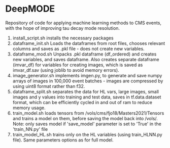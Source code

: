 # DeepMODE
Repository of code for applying machine learning methods to CMS events, with the hope of improving tau decay mode resolution.

1) install_script.sh
installs the necessary packages 
2) dataframe_init.sh
Loads the dataframes from root files, chooses relevant columns and saves as .pkl file - does not create new variables.
3) dataframe_mod.sh
Unpacks .pkl dataframe (df_ordered) and creates new variables, and saves dataframe. Also creates separate dataframe (imvar_df) for variables for creating images, which is saved as imvar_df.sav (using joblib to avoid memory errors).
4) image_generator.sh implements imgen.py, to generate and save numpy arrays of images in 100,000 event batches - images are compressed by using uint8 format rather than f32. 
5) dataframe_split.sh separates the data for HL vars, large images, small images and y values into training and test data, saves in tf.data.dataset format, which can be efficiently cycled in and out of ram to reduce memory usage.
6) train_model.sh loads tensors from /vols/cms/fjo18/Masters2021/Tensors and trains a model on them, before saving the model back into /vols/. Note: only saves model if 'save_model' parameter is set to 'True' in the 'train_NN.py' file
7) train_model_HL.sh trains only on the HL variables (using train_HLNN.py file). Same parameters options as for full model.
